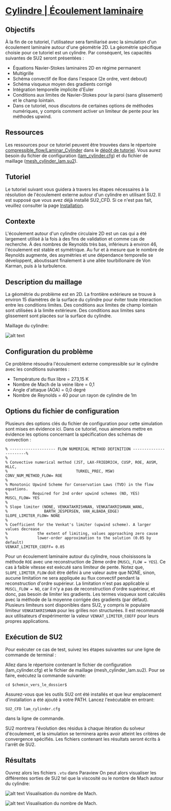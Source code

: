 # [Cylindre | Écoulement laminaire](https://su2code.github.io/tutorials/Inviscid_Wedge/)

## Objectifs
À la fin de ce tutoriel, l'utilisateur sera familiarisé avec la simulation d'un écoulement laminaire autour d'une géométrie 2D.
La géométrie spécifique choisie pour ce tutoriel est un cylindre. Par conséquent, les capacités suivantes de SU2 seront présentées :

- Équations Navier-Stokes laminaires 2D en régime permanent
- Multigrille
- Schéma convectif de Roe dans l'espace (2e ordre, vent debout)
- Schéma visqueux moyen des gradients corrigé
- Intégration temporelle implicite d'Euler
- Conditions aux limites de Navier-Stokes pour la paroi (sans glissement) et le champ lointain.
- Dans ce tutoriel, nous discutons de certaines options de méthodes numériques, y compris comment activer un limiteur de pente pour les méthodes upwind.

## Ressources
Les ressources pour ce tutoriel peuvent être trouvées dans le répertoire [compressible_flow/Laminar_Cylinder](https://github.com/su2code/Tutorials/tree/master/compressible_flow/Laminar_Cylinder) dans le [dépôt de tutoriel](https://github.com/su2code/Tutorials).
Vous aurez besoin du fichier de configuration ([lam_cylinder.cfg](https://github.com/su2code/Tutorials/tree/master/compressible_flow/Laminar_Cylinder/lam_cylinder.cfg)) et du fichier de maillage ([mesh_cylinder_lam.su2](https://github.com/su2code/Tutorials/tree/master/compressible_flow/Laminar_Cylinder/mesh_cylinder_lam.su2)).

## Tutoriel
Le tutoriel suivant vous guidera à travers les étapes nécessaires à la résolution de l'écoulement externe autour d'un cylindre en utilisant SU2.
Il est supposé que vous avez déjà installé SU2_CFD. Si ce n'est pas fait, veuillez consulter la page [Installation](https://su2clc.github.io/su2_clc/installation).

## Contexte
L'écoulement autour d'un cylindre circulaire 2D est un cas qui a été largement utilisé à la fois à des fins de validation et comme cas de recherche.
À des nombres de Reynolds très bas, inférieurs à environ 46, l'écoulement est stable et symétrique.
Au fur et à mesure que le nombre de Reynolds augmente, des asymétries et une dépendance temporelle se développent, aboutissant finalement à une allée tourbillonaire de Von Karman, puis à la turbulence.

## Description du maillage
La géométrie du problème est en 2D.
La frontière extérieure se trouve à environ 15 diamètres de la surface du cylindre pour éviter toute interaction entre les conditions limites.
Des conditions aux limites de champ lointain sont utilisées à la limite extérieure. Des conditions aux limites sans glissement sont placées sur la surface du cylindre.

Maillage du cylindre:

![alt text](https://raw.githubusercontent.com/SU2CLC/su2_clc/main/simulations/figures/laminar_cylinder_mesh.png "Maillage du cylindre")

## Configuration du problème
Ce problème résoudra l'écoulement externe compressible sur le cylindre avec les conditions suivantes :

- Température du flux libre = 273,15 K
- Nombre de Mach de la veine libre = 0,1
- Angle d'attaque (AOA) = 0,0 degré
- Nombre de Reynolds = 40 pour un rayon de cylindre de 1m

## Options du fichier de configuration
Plusieurs des options clés du fichier de configuration pour cette simulation sont mises en évidence ici.
Dans ce tutoriel, nous aimerions mettre en évidence les options concernant la spécification des schémas de convection :

```
% -------------------- FLOW NUMERICAL METHOD DEFINITION -----------------------%
%
% Convective numerical method (JST, LAX-FRIEDRICH, CUSP, ROE, AUSM, HLLC,
%                              TURKEL_PREC, MSW)
CONV_NUM_METHOD_FLOW= ROE
%
% Monotonic Upwind Scheme for Conservation Laws (TVD) in the flow equations.
%           Required for 2nd order upwind schemes (NO, YES)
MUSCL_FLOW= YES
%
% Slope limiter (NONE, VENKATAKRISHNAN, VENKATAKRISHNAN_WANG,
%                BARTH_JESPERSEN, VAN_ALBADA_EDGE)
SLOPE_LIMITER_FLOW= NONE
%
% Coefficient for the Venkat's limiter (upwind scheme). A larger values decrease
%             the extent of limiting, values approaching zero cause
%             lower-order approximation to the solution (0.05 by default)
VENKAT_LIMITER_COEFF= 0.05
```

Pour un écoulement laminaire autour du cylindre, nous choisissons la méthode `ROE` avec une reconstruction de 2ème ordre (`MUSCL_FLOW = YES`).
Ce cas à faible vitesse est exécuté sans limiteur de pente.
Notez que, `SLOPE_LIMITER_FLOW` doit être défini à une valeur autre que NONE, sinon, aucune limitation ne sera appliquée au flux convectif pendant la reconstruction d'ordre supérieur.
La limitation n'est pas applicable si `MUSCL_FLOW = NO`, car il n'y a pas de reconstruction d'ordre supérieur, et donc, pas besoin de limiter les gradients.
Les termes visqueux sont calculés avec la méthode de la moyenne corrigée des gradients (par défaut). Plusieurs limiteurs sont disponibles dans SU2, y compris le populaire limiteur `VENKATAKRISHNAN` pour les grilles non structurées.
Il est recommandé aux utilisateurs d'expérimenter la valeur `VENKAT_LIMITER_COEFF` pour leurs propres applications.

## Exécution de SU2
Pour exécuter ce cas de test, suivez les étapes suivantes sur une ligne de commande de terminal :

Allez dans le répertoire contenant le fichier de configuration (lam_cylinder.cfg) et le fichier de maillage (mesh_cylinder_lam.su2).
Pour se faire, exécutez la commande suivante:

```
cd $chemin_vers_le_dossier$
```

Assurez-vous que les outils SU2 ont été installés et que leur emplacement d'installation a été ajouté à votre PATH.
Lancez l'exécutable en entrant:

```
SU2_CFD lam_cylinder.cfg
```
dans la ligne de commande.

SU2 montrera l'évolution des résidus à chaque itération du solveur d'écoulement, et la simulation se terminera après avoir atteint les critères de convergence spécifiés.
Les fichiers contenant les résultats seront écrits à l'arrêt de SU2.

## Résultats
Ouvrez alors les fichiers `.vtu` dans Paraview
On peut alors visualiser les différentes sorties de SU2 tel que la viscosité ou le nombre de Mach autour du cylindre:

![alt text](https://raw.githubusercontent.com/SU2CLC/su2_clc/main/simulations/figures/laminar_cylinder_mach.png "Nombre de Mach autour du cylindre")
Visualisation du nombre de Mach.

![alt text](https://raw.githubusercontent.com/SU2CLC/su2_clc/main/simulations/figures/laminar_cylinder_viscosity.png "Viscosité autour du cylindre")
Visualisation du nombre de Mach.

